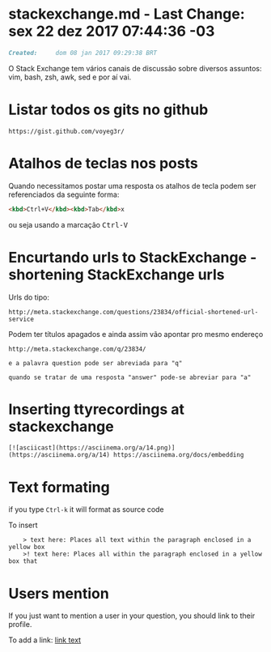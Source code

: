 # stackexchange.md - Last Change: sex 22 dez 2017 07:44:36 -03

``` markdown
Created:	 dom 08 jan 2017 09:29:38 BRT
```

O Stack Exchange tem vários canais de discussão
sobre diversos assuntos: vim, bash, zsh, awk, sed
e por aí vai.

# Listar todos os gits no github

    https://gist.github.com/voyeg3r/

# Atalhos de teclas nos posts

Quando necessitamos postar uma resposta os atalhos de tecla
podem ser referenciados da seguinte forma:

``` markdown
<kbd>Ctrl+V</kbd><kbd>Tab</kbd>x
```

ou seja usando a marcação <kbd> Ctrl-V </kbd>

# Encurtando urls to StackExchange - shortening StackExchange urls

Urls do tipo:

    http://meta.stackexchange.com/questions/23834/official-shortened-url-service

Podem ter títulos apagados e ainda assim vão apontar pro mesmo endereço

    http://meta.stackexchange.com/q/23834/

    e a palavra question pode ser abreviada para "q"

    quando se tratar de uma resposta "answer" pode-se abreviar para "a"

# Inserting ttyrecordings at stackexchange

    [![asciicast](https://asciinema.org/a/14.png)](https://asciinema.org/a/14) https://asciinema.org/docs/embedding

# Text formating
if you type `Ctrl-k` it will format as source code

To insert

		> text here: Places all text within the paragraph enclosed in a yellow box
		>! text here: Places all within the paragraph enclosed in a yellow box that

# Users mention
If you just want to mention a user in your question, you should link to their profile.

To add a link: [link text](http://www.example.com)
